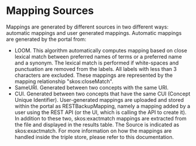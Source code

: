 # Mapping Sources
Mappings are generated by different sources in two different ways: automatic mappings and user generated mappings.
Automatic mappings are generated by the portal from:
- LOOM. This algorithm automatically computes mapping based on close lexical match between preferred names of terms or a preferred name and a synonym. The lexical match is performed if white-spaces and punctuation are removed from the labels. All labels with less than 3 characters are excluded. These mappings are represented by the mapping relationship "skos:closeMatch".
- SameURI. Generated between two concepts with the same URI.
- CUI. Generated between two concepts that have the same CUI (Concept Unique
Identifier).
User-generated mappings are uploaded and stored within the portal as RESTBackupMapping, namely a mapping added by a user using the REST API (or the UI, which is calling the API to create it).
In addition to these two, skos:exactmatch mappings are extracted from the file and displayed in the results table. The Source is indicated as skos:exactmatch.
For more information on how the mappings are handled inside the triple store, please refer to this documentation.
